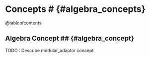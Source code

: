 # Concepts # {#algebra_concepts}

@tableofcontents

## Algebra Concept ## {#algebra_concept}

TODO : Describe modular_adaptor concept